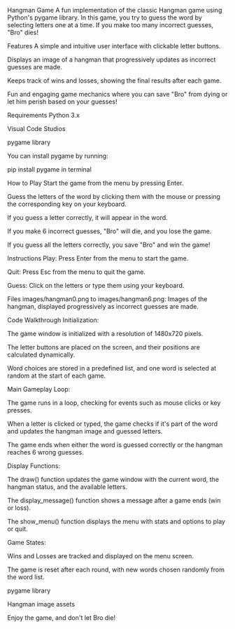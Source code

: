 Hangman Game
A fun implementation of the classic Hangman game using Python's pygame library. In this game, you try to guess the word by selecting letters one at a time. If you make too many incorrect guesses, "Bro" dies!

Features
A simple and intuitive user interface with clickable letter buttons.

Displays an image of a hangman that progressively updates as incorrect guesses are made.

Keeps track of wins and losses, showing the final results after each game.

Fun and engaging game mechanics where you can save "Bro" from dying or let him perish based on your guesses!

Requirements
Python 3.x

Visual Code Studios

pygame library

You can install pygame by running:

pip install pygame in terminal 

How to Play
Start the game from the menu by pressing Enter.

Guess the letters of the word by clicking them with the mouse or pressing the corresponding key on your keyboard.

If you guess a letter correctly, it will appear in the word.

If you make 6 incorrect guesses, "Bro" will die, and you lose the game.

If you guess all the letters correctly, you save "Bro" and win the game!

Instructions
Play: Press Enter from the menu to start the game.

Quit: Press Esc from the menu to quit the game.

Guess: Click on the letters or type them using your keyboard.

Files
images/hangman0.png to images/hangman6.png: Images of the hangman, displayed progressively as incorrect guesses are made.

Code Walkthrough
Initialization:

The game window is initialized with a resolution of 1480x720 pixels.

The letter buttons are placed on the screen, and their positions are calculated dynamically.

Word choices are stored in a predefined list, and one word is selected at random at the start of each game.

Main Gameplay Loop:

The game runs in a loop, checking for events such as mouse clicks or key presses.

When a letter is clicked or typed, the game checks if it's part of the word and updates the hangman image and guessed letters.

The game ends when either the word is guessed correctly or the hangman reaches 6 wrong guesses.

Display Functions:

The draw() function updates the game window with the current word, the hangman status, and the available letters.

The display_message() function shows a message after a game ends (win or loss).

The show_menu() function displays the menu with stats and options to play or quit.

Game States:

Wins and Losses are tracked and displayed on the menu screen.

The game is reset after each round, with new words chosen randomly from the word list.

pygame library

Hangman image assets

Enjoy the game, and don't let Bro die!
